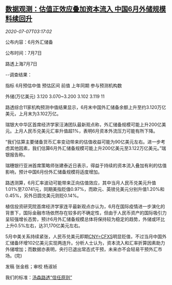 <!--1594092194000-->
[数据观测：估值正效应叠加资本流入 中国6月外储规模料续回升](https://cn.reuters.com/article/china-data-preview-0707-idCNKBS2480C7)
------

<div><i>2020-07-07T03:17:02</i></div><div class="StandardArticleBody_body"><p>公布内容：6月外汇储备 </p><p>公布时间：7月7日 </p><p>路透上海7月7日 </p><p>--调查结果：      </p><p>           指标                       6月预估中值      预估区间            前值      上年同期     参与预测机构数           </p><p>           外储(万亿美元)                 3.120       3.070~3.200     3.102     3.119              11           </p><p>路透综合11家机构预测中值结果显示，6月末中国外汇储备余额上升至约3.120万亿美元，上月末为3.102万亿。 </p><p>瑞银大中华区首席经济学家汪涛团队最新观点称，外汇储备规模可能上升200亿美元。上月人民币兑美元汇率升值超1%，表明6月资本外流压力可能有所下降。 </p><p>“我们估算主要储备货币汇率变动带来的估值收益可能为90亿美元左右。进一步考虑其他因素，我们估算6月外汇储备规模可能上升200亿美元至3.122万亿美元。”瑞银报告称。 </p><p>瑞穗银行亚洲首席策略师张建泰近日表示，得益于持续的资本流入叠加有利的估值影响，预计中国6月份外汇储备规模将适度增加。 </p><p>路透测算，6月汇率波动可能带来正向估值效应，其中当月人民币兑美元升值1.01%至7.0741元，同期美指贬值0.97%，而欧元、英镑兑美元分别升值1.20%和0.45%，另外日圆兑美元则贬0.14%。 </p><p>植信投资研究院首席经济学家连平最新观点亦认为，6月在国际疫情进一步演化的背景下，国际金融市场依然存在较多的不确定性，但由于人民币资产的国际吸引力呈较强增长态势，预计6月外汇储备规模总体将保持较为稳定的趋势，外储或环比上升0.5%左右，达31,170亿美元左右。 </p><p>5月中美关系持续紧张，人民币兑美元即期<a href="/investing/currencies/quote?srcCurr=CNY&destCurr=USD">CNY=CFXS</a>明显贬值，不过当月中国外汇储备环增102亿美元实现两连升。分析人士认为，资本流入和汇率折算因素助力外储增加；而数据亦表明，央行已退出常态式干预，未来亦不会轻易干预外汇市场。(完) </p><div class="Attribution_container"><div class="Attribution_attribution"><p class="Attribution_content">发稿 张金栋；审校 杨淑祯</p></div></div><div class="StandardArticleBody_trustBadgeContainer"><span class="StandardArticleBody_trustBadgeTitle">我们的标准：</span><span class="trustBadgeUrl"><a href="https://www.thomsonreuters.cn/content/dam/openweb/documents/pdf/china/brochures/about-us-1.pdf">汤森路透“信任原则”</a></span></div></div>
